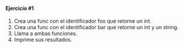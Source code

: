 #### Ejercicio #1

1. Crea una func con el identificador foo que retorne un int.
2. Crea una func con el identificador bar que retorne un int y un string.
3. Llama a ambas funciones.
4. Imprime sus resultados.